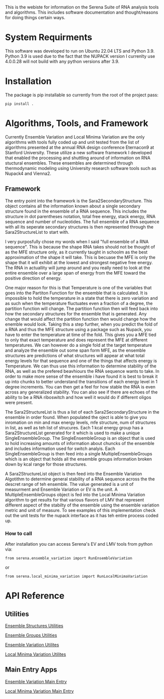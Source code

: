This is the webiste for information on the Serena Suite of RNA analysis tools and algorithms. This includes software documentation and thought/reasons for doing things certain ways.

# System Requirments
This software was developed to run on Ubuntu 22.04 LTS and Python 3.9. Python 3.9 is used due to the fact that the NUPACK version I currenlty use 4.0.0.28 will not build with any python versions after 3.9. 

# Installation 
The package is pip installable so currently from the root of the project pass:

    pip install .

# Algorithms, Tools, and Framework

Currently Ensemble Variation and Local Minima Variation are the only algorithms with tools fully coded up and unit tested from the list of algorithms presented at the annual RNA design conference Eternacon9 at Stanford University. These utilize a new software framework I developed that enabled the processing and shuttling around of information on RNA stuctural ensembles. These ensembles are determined through thermodynamic modeling using University research software tools such as Nupack4 and Vienna2. 

## Framework
The entry point into the framework is the Sara2SecondaryStructure. This object contains all the information known about a single secondary structure found in the ensemble of a RNA sequence. This includes the structure in dot parentheses notation, total free energy, stack energy, RNA sequence and number of nucleotides. The full ensemble of a RNA sequence with all its seperate secondary structures is then represented through the Sara2StructureList to start with.

I very purposfully chose my words when I said "full ensemble of a RNA sequence". This is because the shape RNA takes should not be thought of as the MFE structure only, as it currently taught in schoolm as the best approximation of the shape it will take. This is becuase the MFE is only the shape that it will exhibit at the lowest and strongest negative free energy. The RNA in actuallity will jump around and you really need to look at the entire ensemble over a large span of energy from the MFE toward the positive direction of energy. 

One major reason for this is that Temperature is one of the variables that goes into the Partiton Function for the ensemble that is calculated. It is impossible to hold the temperature in a state that there is zero variation and as such when the temperature fluctuates even a fraction of a degree, the partition function will change. The partition function then will feed back into how the secondary structures for the ensemble that is generated. Any change that would affect the partition function then would change how the enemble would look. Taking this a step further, when you predict the fold of a RNA and thus the MFE structure using a package such as Nupack, you have to enter the temperature at time of the fold. This gives you a MFE tied to only that exact temperature and does represent the MFE at different temperatures. We can however do a single fold at the target temperature and analyze the ensemble out some span form MFE, as the ensemble structures are predictions of what structures will appear at what total energy levels for that sequence and one of the things that affects energy is Temperature. We can thus use this information to determine stability of the RNA, as well as the prefered beavhiours the RNA sequence wants to take. In order to make more sense of the ensemble i have found it is best to break it up into chunks to better understand the transitions of each energy level in 1 degree increments. You can then get a feel for how stable the RNA is even across any generalized stability. You can also see if there are echoes of the ability to be a RNA riboswitch and how well it would do if different oligos were present.

The Sara2StructureList is thus a list of each Sara2SecondaryStructure in the ensemble in order found. When populated the oject is able to give you inromation on min and max energy levels, mfe structure, num of structures in list, as well as teh list of strucures. Each 1 kcal energy group has a Sara2StructureList generated for it which is used to make a unique SingleEnsembleGroup. The SingleEnsembleGroup is an object that is used to hold increasing amounts of information about chuncks of the ensemble and includes information used for switch analyis. Each SingleEnsembleGroup is then feed into a single MultipleEnsembleGroups which is an object that holds all the ensemble groups information broken down by kcal range for those structures.

A Sara2StructureList object is then feed into the Ensemble Variation Algotithm to determine general stability of a RNA sequence across the the descret range of teh ensemble. The value generated is a unit of measurment and Ensemble Variation or EV is the unit. A MultipleEnsembleGroups object is fed into the Local Minima Variation algorithm to get results for that various flavors of LMV that represent different aspect of the stabilty of the ensemble using the ensemble variation metric and unit of measure. To see examples of this implementation check out the unit tests for the nupack interface as it has teh entire process coded up.

### How to call
After installation you can access Serena's EV and LMV tools from python via:

    from serena.ensemble_variation import RunEnsembleVariation

or

    from serena.local_minima_variation import RunLocalMinimaVariation

# API Reference

## Utilities
[Ensemble Structures Utilities](/docs/src/serena/utilities/ensemble_structures.html)

[Ensemble Groups Utilities](/docs/src/serena/utilities/ensemble_groups.html)

[Ensemble Variation Utilites](/docs/src/serena/utilities/ensemble_variation.html)

[Local Minima Variation Utilites](/docs/src/serena/utilities/local_minima_variation.html)


## Main Entry Apps

[Ensemble Variation Main Entry](/docs/src/serena/ensemble_variation.html)

[Local Minima Variation Main Entry](/docs/src/serena/local_minima_variation.html)




